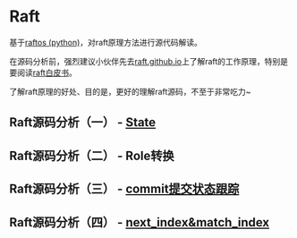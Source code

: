 # Raft

基于[raftos (python)](https://github.com/zhebrak/raftos)，对raft原理方法进行源代码解读。

在源码分析前，强烈建议小伙伴先去[raft.github.io](https://raft.github.io/)上了解raft的工作原理，特别是要阅读[raft白皮书](https://raft.github.io/raft.pdf)。

了解raft原理的好处、目的是，更好的理解raft源码，不至于非常吃力~

## Raft源码分析（一） - [State](https://timequark.github.io/raft/state)

## Raft源码分析（二） - Role转换

## Raft源码分析（三） - [commit提交状态跟踪](https://timequark.github.io/raft/lastapplied-commitindex)

## Raft源码分析（四） - [next_index&match_index](https://timequark.github.io/raft/nextIndex-matchIndex)